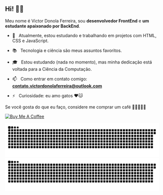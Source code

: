 <h2 align="left">Hi! 👋🏻</h2>  

<p align="left">
	Meu nome é Victor Donola Ferreira, sou <strong>desenvolvedor FrontEnd</strong> e <strong>um estudante apaixonado por BackEnd</strong>.
</p>

- 🔭 &nbsp; Atualmente, estou estudando e trabalhando em projetos com HTML, CSS e JavaScript.

- :books: &nbsp; Tecnologia e ciência são meus assuntos favoritos.

- 🎓 &nbsp; Estou estudando (nada no momento), mas minha dedicação está voltada para a Ciência da Computação.

- 📫 &nbsp; Como entrar em contato comigo: **contato.victordonolaferreira@outlook.com**

- ⚡️ &nbsp; Curiosidade: eu amo gatos ❤️🐱

Se você gosta do que eu faço, considere me comprar um café 🥺👉🏻👈🏻

<a href="https://www.buymeacoffee.com/vdonoladev" target="_blank"><img src="https://cdn.buymeacoffee.com/buttons/v2/default-red.png" alt="Buy Me A Coffee" width="150" ></a>

<!-- Snake contributions graph https://github.com/Platane/snk -->
![GitHub Snake Light](https://github.com/vdonoladev/vdonoladev/blob/output/github-snake.svg#gh-light-mode-only)
![GitHub Snake dark](https://github.com/vdonoladev/vdonoladev/blob/output/github-snake-dark.svg#gh-dark-mode-only)
